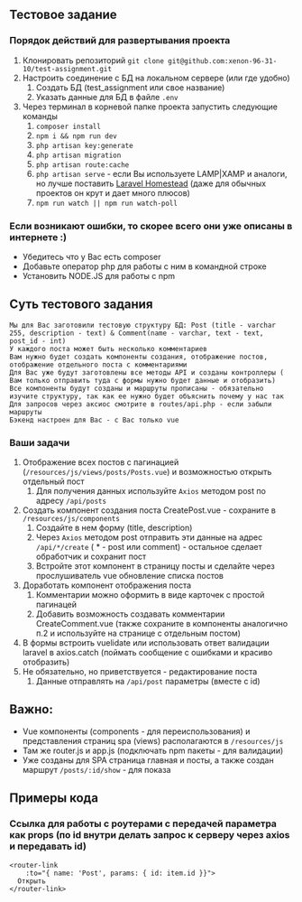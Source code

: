 ## Тестовое задание

### Порядок действий для развертывания проекта
1. Клонировать репозиторий `git clone git@github.com:xenon-96-31-10/test-assignment.git`
2. Настроить соединение с БД на локальном сервере (или где удобно)
   1. Создать БД (test_assignment или свое название)
   2. Указать данные для БД в файле `.env`
3. Через терминал в корневой папке проекта запустить следующие команды
    1. `composer install`
    2. `npm i && npm run dev`
    3. `php artisan key:generate`
    4. `php artisan migration`
    5. `php artisan route:cache`
    6. `php artisan serve` - если Вы используете LAMP|XAMP и аналоги, но лучше поставить [Laravel Homestead](https://laravel.com/docs/8.x/homestead) (даже для обычных проектов он крут и дает много плюсов)
    7. `npm run watch || npm run watch-poll`

### Если возникают ошибки, то скорее всего они уже описаны в интернете :) 
* Убедитесь что у Вас есть composer
* Добавьте оператор php для работы с ним в командной строке
* Установить NODE.JS для работы с npm

## Суть тестового задания
```
Мы для Вас заготовили тестовую структуру БД: Post (title - varchar 255, description - text) & Comment(name - varchar, text - text, post_id - int)
У каждого поста может быть несколько комментариев
Вам нужно будет создать компоненты создания, отображение постов, отображение отдельного поста с комментариями
Для Вас уже будут заготовлены все методы API и созданы контроллеры ( Вам только отправить туда с формы нужно будет данные и отобразить)
Все компоненты будут созданы и маршруты прописаны - обязательно изучите структуру, так как ее нужно будет объяснить почему у нас так
Для запросов через аксиос смотрите в routes/api.php - если забыли маршруты
Бэкенд настроен для Вас - с Вас только vue
```
### Ваши задачи
1. Отображение всех постов с пагинацией (`/resources/js/views/posts/Posts.vue`) и возможностью открыть отдельный пост 
    1. Для получения данных используйте `Axios` методом post по адресу `/api/posts`
2. Создать компонент создания поста CreatePost.vue - сохраните в `/resources/js/components`
   1. Создайте в нем форму (title, description)
   2. Через `Axios` методом post отправить эти данные на адрес `/api/*/create` ( * - post или comment) - остальное сделает обработчик и сохранит пост
   3. Встройте этот компонент в страницу посты и сделайте через прослушиватель vue обновление списка постов
3. Доработать компонент отображения поста
   1. Комментарии можно оформить в виде карточек с простой пагинацей
   2. Добавить возможность создавать комментарии CreateComment.vue (также сохраните в компоненты аналогично п.2 и используйте на странице c отдельным постом)
4. В формы встроить vuelidate или использовать ответ валидации laravel в axios.catch (поймать сообщение с ошибками и красиво отобразить)
5. Не обязательно, но приветствуется - редактирование поста
   1. Данные отправлять на `/api/post` параметры (вместе с id)

## Важно:
* Vue компоненты (components - для переиспользования) и представления страниц spa (views) располагаются в `/resources/js`
* Там же router.js и app.js (подключать npm пакеты - для валидации)
* Уже созданы для SPA страница главная и посты, а также создан маршрут `/posts/:id/show` - для показа
## Примеры кода
### Ссылка для работы с роутерами с передачей параметра как props (по id внутри делать запрос к серверу через axios и передавать id)
```vue
<router-link
    :to="{ name: 'Post', params: { id: item.id }}">
  Открыть 
</router-link>                                            
```
